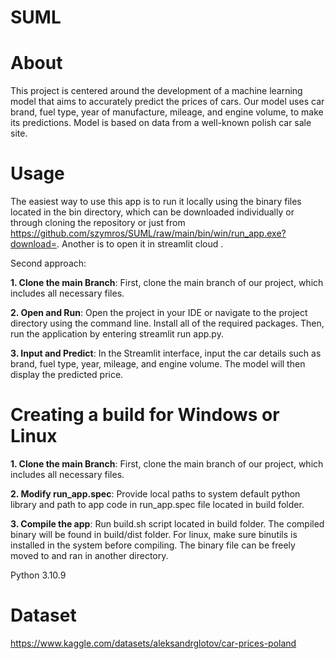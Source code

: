 # SUML

# About
This project is centered around the development of a machine learning model that aims to accurately predict the prices of cars. Our model uses car brand, fuel type, year of manufacture, mileage, and engine volume, to make its predictions. Model is based on data from a well-known polish car sale site.

# Usage
The easiest way to use this app is to run it locally using the binary files located in the bin directory, which can be downloaded individually or through cloning the repository or just from https://github.com/szymros/SUML/raw/main/bin/win/run_app.exe?download=. Another is to open it in streamlit cloud .

Second approach:

**1. Clone the main Branch**: First, clone the main branch of our project, which includes all necessary files.

**2. Open and Run**: Open the project in your IDE or navigate to the project directory using the command line. Install all of the required packages. Then, run the application by entering streamlit run app.py.

**3. Input and Predict**: In the Streamlit interface, input the car details such as brand, fuel type, year, mileage, and engine volume. The model will then display the predicted price.

# Creating a build for Windows or Linux

**1. Clone the main Branch**: First, clone the main branch of our project, which includes all necessary files.

**2. Modify run_app.spec**: Provide local paths to system default python library and path to app code in run_app.spec file located in build folder.

**3. Compile the app**: Run build.sh script located in build folder. The compiled binary will be found in build/dist folder. For linux, make sure binutils is installed in the system before compiling.  The binary file can be freely moved to and ran in another directory.

Python 3.10.9

# Dataset 
https://www.kaggle.com/datasets/aleksandrglotov/car-prices-poland

